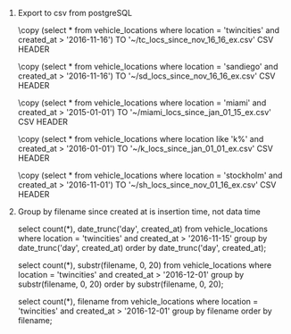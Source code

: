 1. Export to csv from postgreSQL

    \copy (select * from vehicle_locations where location = 'twincities' and created_at > '2016-11-16') TO '~/tc_locs_since_nov_16_16_ex.csv' CSV HEADER

    \copy (select * from vehicle_locations where location = 'sandiego' and created_at > '2016-11-16') TO '~/sd_locs_since_nov_16_16_ex.csv' CSV HEADER

    \copy (select * from vehicle_locations where location = 'miami' and created_at > '2015-01-01') TO '~/miami_locs_since_jan_01_15_ex.csv' CSV HEADER

    \copy (select * from vehicle_locations where location like 'k%' and created_at > '2016-01-01') TO '~/k_locs_since_jan_01_01_ex.csv' CSV HEADER

    \copy (select * from vehicle_locations where location = 'stockholm' and created_at > '2016-11-01') TO '~/sh_locs_since_nov_01_16_ex.csv' CSV HEADER




1. Group by filename since created at is insertion time, not data time

    select count(*), date_trunc('day', created_at)
      from vehicle_locations
     where location = 'twincities' 
       and created_at > '2016-11-15'
    group by date_trunc('day', created_at)
    order by date_trunc('day', created_at);


    select count(*), substr(filename, 0, 20)
      from vehicle_locations
     where location = 'twincities' 
       and created_at > '2016-12-01'
    group by substr(filename, 0, 20)
    order by substr(filename, 0, 20);

    select count(*), filename
      from vehicle_locations
     where location = 'twincities' 
       and created_at > '2016-12-01'
    group by filename
    order by filename;